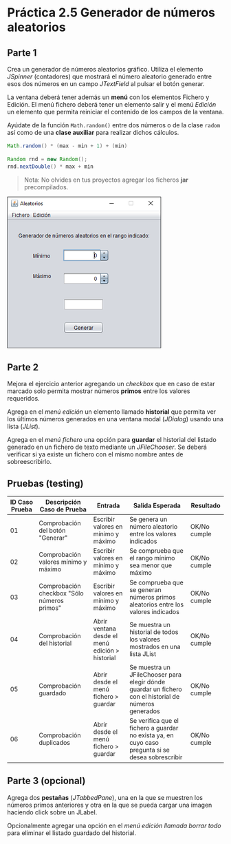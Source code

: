 # Práctica 2.5 Generador de números aleatorios

## Parte 1

Crea un generador de números aleatorios gráfico. Utiliza el elemento *JSpinner* (contadores) que mostrará el número aleatorio generado entre esos dos números en un campo *JTextField* al pulsar el botón generar.

La ventana deberá tener además un **menú** con los elementos Fichero y Edición. El menú fichero deberá tener un elemento salir y el menú *Edición* un elemento que permita reiniciar el contenido de los campos de la ventana.

Ayúdate de la función `Math.random()` entre dos números o de la clase `radom` así como de una **clase auxiliar** para realizar dichos cálculos.

```java
Math.random() * (max - min + 1) + (min)
```

```java
Random rnd = new Random();
rnd.nextDouble() * max + min

```

> Nota: No olvides en tus proyectos agregar los ficheros **jar** precompilados.


![](media/ba18dcfdd7fd2df3ed8dfe1cefa04f24.png)


## Parte 2

Mejora el ejercicio anterior agregando un *checkbox* que en caso de estar marcado solo permita mostrar números **primos** entre los valores requeridos.

Agrega en el *menú edición* un elemento llamado **historial** que permita ver los últimos números generados en una ventana modal (*JDialog*) usando una lista (*JList*). 

Agrega en el *menú fichero* una opción para **guardar** el historial del listado generado en un fichero de texto mediante un *JFileChooser*. Se deberá verificar si ya existe un fichero con el mismo nombre antes de sobreescribirlo.

## Pruebas (testing)

| ID Caso Prueba | Descripción Caso de Prueba                     | Entrada                                 | Salida Esperada                                                           | Resultado   |
|----------------|-----------------------------------------------|-----------------------------------------|---------------------------------------------------------------------------|-------------|
| 01             | Comprobación del botón "Generar"               | Escribir valores en mínimo y máximo     | Se genera un número aleatorio entre los valores indicados                  | OK/No cumple|
| 02             | Comprobación valores mínimo y máximo           | Escribir valores en mínimo y máximo     | Se comprueba que el rango mínimo sea menor que máximo                      | OK/No cumple|
| 03             | Comprobación checkbox "Sólo números primos"    | Escribir valores en mínimo y máximo     | Se comprueba que se generan números primos aleatorios entre los valores indicados | OK/No cumple|
| 04             | Comprobación del historial                     | Abrir ventana desde el menú edición > historial | Se muestra un historial de todos los valores mostrados en una lista JList | OK/No cumple|
| 05             | Comprobación guardado                          | Abrir desde el menú fichero > guardar   | Se muestra un JFileChooser para elegir dónde guardar un fichero con el historial de números generados | OK/No cumple|
| 06             | Comprobación duplicados                        | Abrir desde el menú fichero > guardar   | Se verifica que el fichero a guardar no exista ya, en cuyo caso pregunta si se desea sobrescribir | OK/No cumple|
 
## Parte 3 (opcional)

Agrega dos **pestañas** (*JTabbedPane*), una en la que se muestren los números primos anteriores y otra en la que se pueda cargar una imagen haciendo click sobre un JLabel.

Opcionalmente agregar una opción en el *menú edición* *llamada borrar todo* para eliminar el listado guardado del historial.



